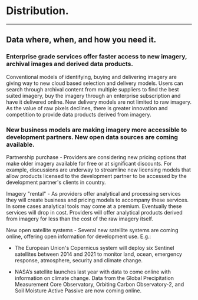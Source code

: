 # Distribution.
---
## Data where, when, and how you need it.

### Enterprise grade services offer faster access to new imagery, archival images and derived data products.

Conventional models of identifying, buying and delivering imagery are giving way to new cloud based selection and delivery models. Users can search through archival content from multiple suppliers to find the best suited imagery, buy the imagery through an enterprise subscription and have it delivered online. New delivery models are not limited to raw imagery. As the value of raw pixels declines, there is greater innovation and competition to provide data products derived from imagery.

### New business models are making imagery more accessible to development partners. New open data sources are coming available.

Partnership purchase - Providers are considering new pricing options that make older imagery available for free or at significant discounts. For example, discussions are underway to streamline new licensing models that allow products licensed to the development partner to be accessed by the development partner's clients in country.

Imagery "rental" - As providers offer analytical and processing services they will create business and pricing models to accompany these services. In some cases analytical tools may come at a premium. Eventually these services will drop in cost. Providers will offer analytical products derived from imagery for less than the cost of the raw imagery itself.

New open satellite systems - Several new satellite systems are coming online, offering open information for development use. E.g.:

- The European Union's Copernicus system will deploy six Sentinel satellites between 2014 and 2021 to monitor land, ocean, emergency response, atmosphere, security and climate change.

- NASA’s satellite launches last year with data to come online with information on climate change. Data from the Global Precipitation Measurement Core Observatory, Orbiting Carbon Observatory-2, and Soil Moisture Active Passive are now coming online.

